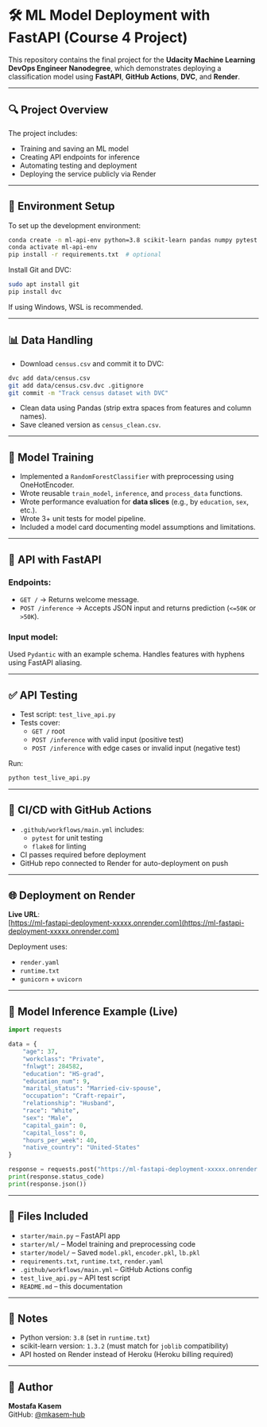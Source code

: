 # 🛠️ ML Model Deployment with FastAPI (Course 4 Project)

This repository contains the final project for the **Udacity Machine Learning DevOps Engineer Nanodegree**, which demonstrates deploying a classification model using **FastAPI**, **GitHub Actions**, **DVC**, and **Render**.

---

## 🔍 Project Overview

The project includes:
- Training and saving an ML model
- Creating API endpoints for inference
- Automating testing and deployment
- Deploying the service publicly via Render

---

## 📁 Environment Setup

To set up the development environment:

```bash
conda create -n ml-api-env python=3.8 scikit-learn pandas numpy pytest jupyterlab fastapi uvicorn -c conda-forge
conda activate ml-api-env
pip install -r requirements.txt  # optional
```

Install Git and DVC:
```bash
sudo apt install git
pip install dvc
```

If using Windows, WSL is recommended.

---

## 📊 Data Handling

- Download `census.csv` and commit it to DVC:
```bash
dvc add data/census.csv
git add data/census.csv.dvc .gitignore
git commit -m "Track census dataset with DVC"
```

- Clean data using Pandas (strip extra spaces from features and column names).
- Save cleaned version as `census_clean.csv`.

---

## 🤖 Model Training

- Implemented a `RandomForestClassifier` with preprocessing using OneHotEncoder.
- Wrote reusable `train_model`, `inference`, and `process_data` functions.
- Wrote performance evaluation for **data slices** (e.g., by `education`, `sex`, etc.).
- Wrote 3+ unit tests for model pipeline.
- Included a model card documenting model assumptions and limitations.

---

## 🚀 API with FastAPI

### Endpoints:
- `GET /` → Returns welcome message.
- `POST /inference` → Accepts JSON input and returns prediction (`<=50K` or `>50K`).

### Input model:
Used `Pydantic` with an example schema. Handles features with hyphens using FastAPI aliasing.

---

## ✅ API Testing

- Test script: `test_live_api.py`  
- Tests cover:
  - `GET /` root
  - `POST /inference` with valid input (positive test)
  - `POST /inference` with edge cases or invalid input (negative test)

Run:
```bash
python test_live_api.py
```

---

## 🔁 CI/CD with GitHub Actions

- `.github/workflows/main.yml` includes:
  - `pytest` for unit testing
  - `flake8` for linting
- CI passes required before deployment
- GitHub repo connected to Render for auto-deployment on push

---

## 🌐 Deployment on Render

**Live URL**:  
[https://ml-fastapi-deployment-xxxxx.onrender.com](https://ml-fastapi-deployment-xxxxx.onrender.com)

Deployment uses:
- `render.yaml`
- `runtime.txt`
- `gunicorn` + `uvicorn`

---

## 🧪 Model Inference Example (Live)

```python
import requests

data = {
    "age": 37,
    "workclass": "Private",
    "fnlwgt": 284582,
    "education": "HS-grad",
    "education_num": 9,
    "marital_status": "Married-civ-spouse",
    "occupation": "Craft-repair",
    "relationship": "Husband",
    "race": "White",
    "sex": "Male",
    "capital_gain": 0,
    "capital_loss": 0,
    "hours_per_week": 40,
    "native_country": "United-States"
}

response = requests.post("https://ml-fastapi-deployment-xxxxx.onrender.com/inference", json=data)
print(response.status_code)
print(response.json())
```

---

## 📄 Files Included

- `starter/main.py` – FastAPI app
- `starter/ml/` – Model training and preprocessing code
- `starter/model/` – Saved `model.pkl`, `encoder.pkl`, `lb.pkl`
- `requirements.txt`, `runtime.txt`, `render.yaml`
- `.github/workflows/main.yml` – GitHub Actions config
- `test_live_api.py` – API test script
- `README.md` – this documentation

---

## 📌 Notes

- Python version: `3.8` (set in `runtime.txt`)
- scikit-learn version: `1.3.2` (must match for `joblib` compatibility)
- API hosted on Render instead of Heroku (Heroku billing required)

---

## 👤 Author

**Mostafa Kasem**  
GitHub: [@mkasem-hub](https://github.com/mkasem-hub)
